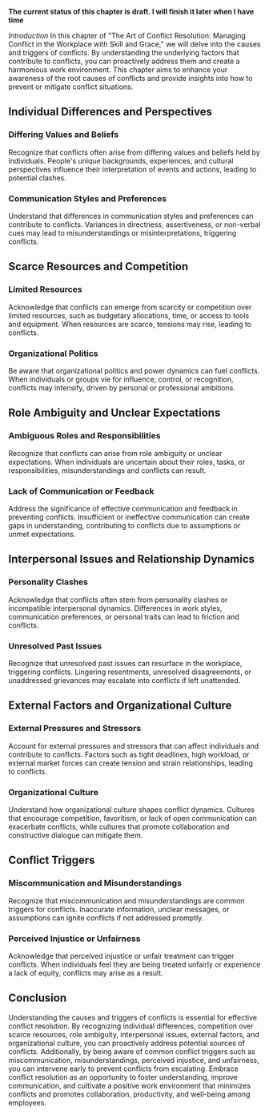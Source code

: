 **The current status of this chapter is draft. I will finish it later when I have time**

*Introduction* In this chapter of "The Art of Conflict Resolution: Managing Conflict in the Workplace with Skill and Grace," we will delve into the causes and triggers of conflicts. By understanding the underlying factors that contribute to conflicts, you can proactively address them and create a harmonious work environment. This chapter aims to enhance your awareness of the root causes of conflicts and provide insights into how to prevent or mitigate conflict situations.

Individual Differences and Perspectives
---------------------------------------

### Differing Values and Beliefs

Recognize that conflicts often arise from differing values and beliefs held by individuals. People's unique backgrounds, experiences, and cultural perspectives influence their interpretation of events and actions, leading to potential clashes.

### Communication Styles and Preferences

Understand that differences in communication styles and preferences can contribute to conflicts. Variances in directness, assertiveness, or non-verbal cues may lead to misunderstandings or misinterpretations, triggering conflicts.

Scarce Resources and Competition
--------------------------------

### Limited Resources

Acknowledge that conflicts can emerge from scarcity or competition over limited resources, such as budgetary allocations, time, or access to tools and equipment. When resources are scarce, tensions may rise, leading to conflicts.

### Organizational Politics

Be aware that organizational politics and power dynamics can fuel conflicts. When individuals or groups vie for influence, control, or recognition, conflicts may intensify, driven by personal or professional ambitions.

Role Ambiguity and Unclear Expectations
---------------------------------------

### Ambiguous Roles and Responsibilities

Recognize that conflicts can arise from role ambiguity or unclear expectations. When individuals are uncertain about their roles, tasks, or responsibilities, misunderstandings and conflicts can result.

### Lack of Communication or Feedback

Address the significance of effective communication and feedback in preventing conflicts. Insufficient or ineffective communication can create gaps in understanding, contributing to conflicts due to assumptions or unmet expectations.

Interpersonal Issues and Relationship Dynamics
----------------------------------------------

### Personality Clashes

Acknowledge that conflicts often stem from personality clashes or incompatible interpersonal dynamics. Differences in work styles, communication preferences, or personal traits can lead to friction and conflicts.

### Unresolved Past Issues

Recognize that unresolved past issues can resurface in the workplace, triggering conflicts. Lingering resentments, unresolved disagreements, or unaddressed grievances may escalate into conflicts if left unattended.

External Factors and Organizational Culture
-------------------------------------------

### External Pressures and Stressors

Account for external pressures and stressors that can affect individuals and contribute to conflicts. Factors such as tight deadlines, high workload, or external market forces can create tension and strain relationships, leading to conflicts.

### Organizational Culture

Understand how organizational culture shapes conflict dynamics. Cultures that encourage competition, favoritism, or lack of open communication can exacerbate conflicts, while cultures that promote collaboration and constructive dialogue can mitigate them.

Conflict Triggers
-----------------

### Miscommunication and Misunderstandings

Recognize that miscommunication and misunderstandings are common triggers for conflicts. Inaccurate information, unclear messages, or assumptions can ignite conflicts if not addressed promptly.

### Perceived Injustice or Unfairness

Acknowledge that perceived injustice or unfair treatment can trigger conflicts. When individuals feel they are being treated unfairly or experience a lack of equity, conflicts may arise as a result.

Conclusion
----------

Understanding the causes and triggers of conflicts is essential for effective conflict resolution. By recognizing individual differences, competition over scarce resources, role ambiguity, interpersonal issues, external factors, and organizational culture, you can proactively address potential sources of conflicts. Additionally, by being aware of common conflict triggers such as miscommunication, misunderstandings, perceived injustice, and unfairness, you can intervene early to prevent conflicts from escalating. Embrace conflict resolution as an opportunity to foster understanding, improve communication, and cultivate a positive work environment that minimizes conflicts and promotes collaboration, productivity, and well-being among employees.
